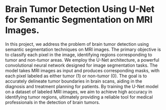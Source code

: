 # Brain Tumor Detection Using U-Net for Semantic Segmentation on MRI Images.

In this project, we address the problem of brain tumor detection using semantic segmentation techniques on MRI images. The primary objective is to classify each pixel in the image, identifying regions corresponding to tumor and non-tumor areas. We employ the U-Net architecture, a powerful convolutional neural network designed for image segmentation tasks. The model takes MRI images as input and produces corresponding masks, with each pixel labeled as either tumor (1) or non-tumor (0). The goal is to accurately delineate tumor boundaries in brain scans, aiding in the diagnosis and treatment planning for patients. By training the U-Net model on a dataset of labeled MRI images, we aim to achieve high accuracy in identifying tumor regions, ultimately providing a reliable tool for medical professionals in the detection of brain tumors.

